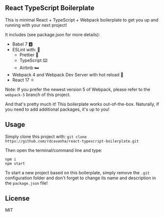 ## React TypeScript Boilerplate
This is minimal React + TypeScript + Webpack boilerplate to get you up and running with your next project!

It includes (see package.json for more details):

 - Babel 7 🅱️
 - ESLint with: 🧹
	 - Prettier 💅
	 - TypeScript ⌨️
	 - Airbnb 🛏️
 - Webpack 4 and Webpack Dev Server with hot reload 🧳
 - React 17 ⚛️
 
 Note: If you prefer the newest version 5 of Webpack, please refer to the `webpack-5` branch of this project.

And that's pretty much it! This boilerplate works out-of-the-box. Naturally, if you need to add additional packages, it's up to you!

## Usage
Simply clone this project with:
`git clone https://github.com/rdcavanha/react-typescript-boilerplate.git`

Then open the terminal/command line and type:
```
npm i
npm start
```

To start a new project based on this boilerplate, simply remove the `.git` configuration folder and don't forget to change its name and description in the `package.json` file!

## License
MIT

